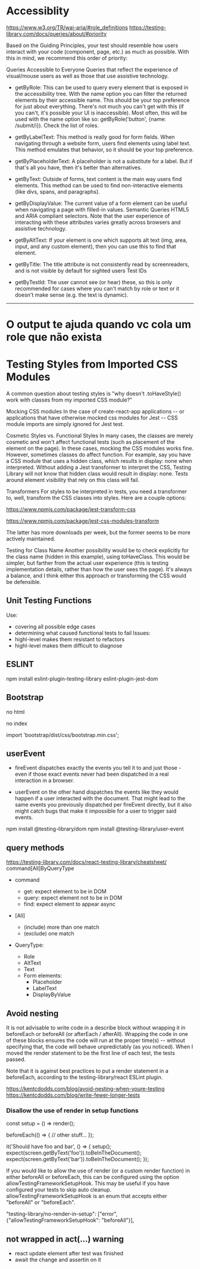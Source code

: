 # Accessiblity

https://www.w3.org/TR/wai-aria/#role_definitions
https://testing-library.com/docs/queries/about/#priority

Based on the Guiding Principles, your test should resemble how users interact with your code (component, page, etc.) as much as possible. With this in mind, we recommend this order of priority:

Queries Accessible to Everyone Queries that reflect the experience of visual/mouse users as well as those that use assistive technology.

- getByRole: This can be used to query every element that is exposed in the accessibility tree. With the name option you can filter the returned elements by their accessible name. This should be your top preference for just about everything. There's not much you can't get with this (if you can't, it's possible your UI is inaccessible). Most often, this will be used with the name option like so: getByRole('button', {name: /submit/i}). Check the list of roles.

- getByLabelText: This method is really good for form fields. When navigating through a website form, users find elements using label text. This method emulates that behavior, so it should be your top preference.

- getByPlaceholderText: A placeholder is not a substitute for a label. But if that's all you have, then it's better than alternatives.

- getByText: Outside of forms, text content is the main way users find elements. This method can be used to find non-interactive elements (like divs, spans, and paragraphs).

- getByDisplayValue: The current value of a form element can be useful when navigating a page with filled-in values.
Semantic Queries HTML5 and ARIA compliant selectors. Note that the user experience of interacting with these attributes varies greatly across browsers and assistive technology.

- getByAltText: If your element is one which supports alt text (img, area, input, and any custom element), then you can use this to find that element.

- getByTitle: The title attribute is not consistently read by screenreaders, and is not visible by default for sighted users
Test IDs

- getByTestId: The user cannot see (or hear) these, so this is only recommended for cases where you can't match by role or text or it doesn't make sense (e.g. the text is dynamic).

----
# O output te ajuda quando vc cola um role que não exista

# Testing Styles from Imported CSS Modules
A common question about testing styles is "why doesn't .toHaveStyle() work with classes from my imported CSS module?"

Mocking CSS modules
In the case of create-react-app applications -- or applications that have otherwise mocked css modules for Jest -- CSS module imports are simply ignored for Jest test.

Cosmetic Styles vs. Functional Styles
In many cases, the classes are merely cosmetic and won't affect functional tests (such as placement of the element on the page). In these cases, mocking the CSS modules works fine. However, sometimes classes do affect function. For example, say you have a CSS module that uses a hidden class, which results in display: none when interpreted. Without adding a Jest transformer to interpret the CSS, Testing Library will not know that hidden class would result in display: none. Tests around element visibility that rely on this class will fail.

Transformers
For styles to be interpreted in tests, you need a transformer to, well, transform the CSS classes into styles. Here are a couple options:

https://www.npmjs.com/package/jest-transform-css

https://www.npmjs.com/package/jest-css-modules-transform

The latter has more downloads per week, but the former seems to be more actively maintained.

Testing for Class Name
Another possibility would be to check explicitly for the class name (hidden in this example), using toHaveClass. This would be simpler, but farther from the actual user experience (this is testing implementation details, rather than how the user sees the page). It's always a balance, and I think either this approach or transforming the CSS would be defensible.

## Unit Testing Functions
Use:
- covering all possible edge cases
- determining what caused functional tests to fail
Issues:
- highl-level makes them resistant to refactors
- highl-level makes them difficult to diagnose

## ESLINT
npm install eslint-plugin-testing-library eslint-plugin-jest-dom

## Bootstrap
no html
 <script src="https://unpkg.com/react/umd/react.production.min.js" crossorigin></script>

  <script src="https://unpkg.com/react-dom/umd/react-dom.production.min.js" crossorigin></script>

  <script src="https://unpkg.com/react-bootstrap@next/dist/react-bootstrap.min.js" crossorigin></script>

no index

import 'bootstrap/dist/css/bootstrap.min.css';

## userEvent
  - fireEvent dispatches exactly the events you tell it to and just those - even if those exact events never had been dispatched in a real interaction in a browser.

  - userEvent on the other hand dispatches the events like they would happen if a user interacted with the document. That might lead to the same events you previously dispatched per fireEvent directly, but it also might catch bugs that make it impossible for a user to trigger said events.

npm install @testing-library/dom 
npm install @testing-library/user-event

## query methods

https://testing-library.com/docs/react-testing-library/cheatsheet/
command[All]ByQueryType
- command
  - get: expect element to be in DOM
  - query: expect element not to be in DOM
  - find: expect element to appear async

- [All]
  - (include) more than one match
  - (exclude) one match

- QueryType:
  - Role
  - AltText
  - Text
  - Form elements:
    - Placeholder
    - LabelText
    - DisplayByValue

## Avoid nesting
It is not advisable to write code in a describe block without wrapping it in beforeEach or beforeAll (or afterEach / afterAll). Wrapping the code in one of these blocks ensures the code will run at the proper time(s) -- without specifying that, the code will behave unpredictably (as you noticed). When I moved the render statement to be the first line of each test, the tests passed.

Note that it is against best practices to put a render statement in a beforeEach, according to the testing-library/react ESLint plugin.  

https://kentcdodds.com/blog/avoid-nesting-when-youre-testing
https://kentcdodds.com/blog/write-fewer-longer-tests


### Disallow the use of render in setup functions
const setup = () => render(<MyComponent />);

beforeEach(() => {
  // other stuff...
});

it('Should have foo and bar', () => {
  setup();
  expect(screen.getByText('foo')).toBeInTheDocument();
  expect(screen.getByText('bar')).toBeInTheDocument();
});

If you would like to allow the use of render (or a custom render function) in either beforeAll or beforeEach, this can be configured using the option allowTestingFrameworkSetupHook. This may be useful if you have configured your tests to skip auto cleanup. allowTestingFrameworkSetupHook is an enum that accepts either "beforeAll" or "beforeEach".

   "testing-library/no-render-in-setup": ["error", {"allowTestingFrameworkSetupHook": "beforeAll"}],

  
  ## not wrapped in act(...) warning
  - react update element after test was finished
  - await the change and assertin on it